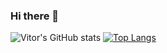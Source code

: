 ### Hi there 👋

<!--
**vitouncio/vitouncio** is a ✨ _special_ ✨ repository because its `README.md` (this file) appears on your GitHub profile.

Here are some ideas to get you started:

- 🔭 I’m currently working on ...
- 🌱 I’m currently learning ...
- 👯 I’m looking to collaborate on ...
- 🤔 I’m looking for help with ...
- 💬 Ask me about ...
- 📫 How to reach me: ...
- 😄 Pronouns: ...
- ⚡ Fun fact: ...
-->

![Vitor's GitHub stats](https://github-readme-stats.vercel.app/api?username=Vitor&show_icons=true&theme=dark)
[![Top Langs](https://github-readme-stats.vercel.app/api/top-langs/?username=Vitor&layout=compact)](https://github.com/vitouncio/github-readme-stats)

